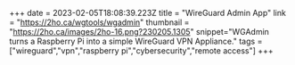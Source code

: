 +++
date = 2023-02-05T18:08:39.223Z
title = "WireGuard Admin App"
link = "https://2ho.ca/wgtools/wgadmin"
thumbnail = "https://2ho.ca/images/2ho-16.png?230205.1305"
snippet="WGAdmin turns a Raspberry Pi into a simple WireGuard VPN Appliance."
tags = ["wireguard","vpn","raspberry pi","cybersecurity","remote access"]
+++
